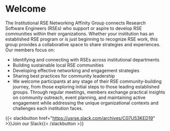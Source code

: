 # Welcome

The Institutional RSE Networking Affinity Group connects Research Software Engineers (RSEs) who support or aspire to develop RSE communities within their organizations. Whether your institution has an established RSE program or is just beginning to recognize RSE work, this group provides a collaborative space to share strategies and experiences. Our members focus on:

* Identifying and connecting with RSEs across institutional departments
* Building sustainable local RSE communities
* Developing effective networking and engagement strategies
* Sharing best practices for community leadership
* We welcome participants at any stage of their RSE community-building journey, from those exploring initial steps to those leading established groups. Through regular meetings, members exchange practical insights on community outreach, event planning, and maintaining active engagement while addressing the unique organizational contexts and challenges each institution faces.

{{< slackbutton href="<https://usrse.slack.com/archives/C07U53KED19>" >}}Join our Slack{{< /slackbutton >}}
